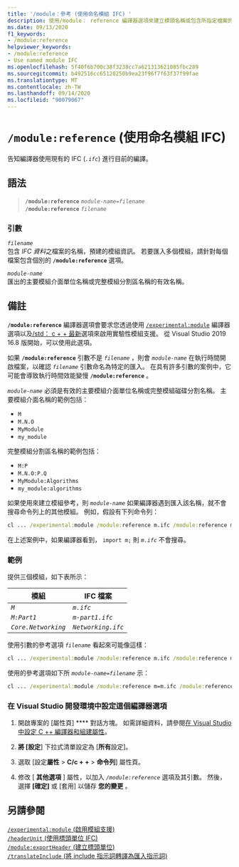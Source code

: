 ```yaml
---
title: '/module：參考 (使用命名模組 IFC) '
description: 使用/module： reference 編譯器選項來建立標頭名稱或包含所指定檔案的模組標頭單位。
ms.date: 09/13/2020
f1_keywords:
- /module:reference
helpviewer_keywords:
- /module:reference
- Use named module IFC
ms.openlocfilehash: 5f40f6b700c38f3238cc7a621313621085fbc289
ms.sourcegitcommit: b492516cc65120250b9ea23f96f7f63f37f99fae
ms.translationtype: MT
ms.contentlocale: zh-TW
ms.lasthandoff: 09/14/2020
ms.locfileid: "90079067"
---
```

# <a name="modulereference-use-named-module-ifc"></a>`/module:reference` (使用命名模組 IFC) 

告知編譯器使用現有的 IFC (*`.ifc`*) 進行目前的編譯。

## <a name="syntax"></a>語法

> **`/module:reference`** *`module-name=filename`*\
> **`/module:reference`** *`filename`*

### <a name="arguments"></a>引數

*`filename`*\
包含 *IFC 資料*之檔案的名稱，預建的模組資訊。 若要匯入多個模組，請針對每個檔案包含個別的 **`/module:reference`** 選項。

*`module-name`*\
匯出的主要模組介面單位名稱或完整模組分割區名稱的有效名稱。

## <a name="remarks"></a>備註

**`/module:reference`** 編譯器選項會要求您透過使用 [`/experimental:module`](experimental-module.md) 編譯器選項以及[/std： c + + 最新](std-specify-language-standard-version.md)選項來啟用實驗性模組支援。 從 Visual Studio 2019 16.8 版開始，可以使用此選項。

如果 **`/module:reference`** 引數不是 *`filename`* ，則會 *`module-name`* 在執行時間開啟檔案，以確認 *`filename`* 引數命名為特定的匯入。 在具有許多引數的案例中，它可能會導致執行時間效能變慢 **`/module:reference`** 。

*`module-name`* 必須是有效的主要模組介面單位名稱或完整模組磁碟分割名稱。 主要模組介面名稱的範例包括：

- `M`
- `M.N.O`
- `MyModule`
- `my_module`

完整模組分割區名稱的範例包括：

- `M:P`
- `M.N.O:P.Q`
- `MyModule:Algorithms`
- `my_module:algorithms`

如果使用來建立模組參考，則 *`module-name`* 如果編譯器遇到匯入該名稱，就不會搜尋命令列上的其他模組。 例如，假設有下列命令列：

```cmd
cl ... /experimental:module /module:reference m.ifc /module:reference m=n.ifc
```

在上述案例中，如果編譯器看到， `import m;` 則 *`m.ifc`* 不會搜尋。

### <a name="examples"></a>範例

提供三個模組，如下表所示：

| 模組 | IFC 檔案 |
|--|--|
| *`M`* | *`m.ifc`* |
| *`M:Part1`* | *`m-part1.ifc`* |
| *`Core.Networking`* | *`Networking.ifc`* |

使用引數的參考選項 *`filename`* 看起來可能像這樣：

```cmd
cl ... /experimental:module /module:reference m.ifc /module:reference m-part.ifc /module:reference Networking.ifc
```

使用的參考選項如下所 *`module-name=filename`* 示：

```cmd
cl ... /experimental:module /module:reference m=m.ifc /module:reference M:Part1=m-part.ifc /module:reference Core.Networking=Networking.ifc
```

### <a name="to-set-this-compiler-option-in-the-visual-studio-development-environment"></a>在 Visual Studio 開發環境中設定這個編譯器選項

1. 開啟專案的 [屬性頁] **** 對話方塊。 如需詳細資料，請參閱[在 Visual Studio 中設定 C ++ 編譯器和組建屬性](../working-with-project-properties.md)。

1. **將 [設定**] 下拉式清單設定為 [**所有**設定]。

1. 選取 [設定**屬性**  >  **C/c + +**  >  **命令列**] 屬性頁。

1. 修改 [ **其他選項** ] 屬性，以加入 *`/module:reference`* 選項及其引數。 然後，選擇 **[確定]** 或 [套用] 以儲存 **您的變更** 。

## <a name="see-also"></a>另請參閱

[`/experimental:module` (啟用模組支援) ](experimental-module.md)\
[`/headerUnit` (使用標頭單位 IFC) ](headerunit.md)\
[`/module:exportHeader` (建立標頭單位) ](module-exportheader.md)\
[`/translateInclude` (將 include 指示詞轉譯為匯入指示詞) ](translateinclude.md)
